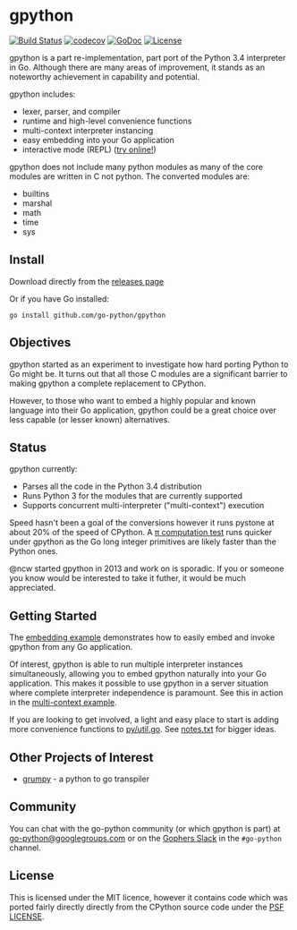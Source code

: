 # gpython

[![Build Status](https://github.com/go-python/gpython/workflows/CI/badge.svg)](https://github.com/go-python/gpython/actions)
[![codecov](https://codecov.io/gh/go-python/gpython/branch/main/graph/badge.svg)](https://codecov.io/gh/go-python/gpython)
[![GoDoc](https://godoc.org/github.com/go-python/gpython?status.svg)](https://godoc.org/github.com/go-python/gpython)
[![License](https://img.shields.io/badge/License-BSD--3-blue.svg)](https://github.com/go-python/gpython/blob/main/LICENSE)

gpython is a part re-implementation, part port of the Python 3.4
interpreter in Go.  Although there are many areas of improvement,
it stands as an noteworthy achievement in capability and potential.
 
gpython includes:

  * lexer, parser, and compiler
  * runtime and high-level convenience functions
  * multi-context interpreter instancing
  * easy embedding into your Go application
  * interactive mode (REPL) ([try online!](https://gpython.org))


gpython does not include many python modules as many of the core
modules are written in C not python.  The converted modules are:

  * builtins
  * marshal
  * math
  * time
  * sys

## Install

Download directly from the [releases page](https://github.com/go-python/gpython/releases) 

Or if you have Go installed:

    go install github.com/go-python/gpython

## Objectives

gpython started as an experiment to investigate how hard
porting Python to Go might be.  It turns out that all those C modules
are a significant barrier to making gpython a complete replacement
to CPython.  

However, to those who want to embed a highly popular and known language
into their Go application, gpython could be a great choice over less
capable (or lesser known) alternatives.

## Status

gpython currently:
 - Parses all the code in the Python 3.4 distribution
 - Runs Python 3 for the modules that are currently supported
 - Supports concurrent multi-interpreter ("multi-context") execution

Speed hasn't been a goal of the conversions however it runs pystone at
about 20% of the speed of CPython.  A [π computation test](https://github.com/go-python/gpython/tree/main/examples/pi_chudnovsky_bs.py) runs quicker under
gpython as the Go long integer primitives are likely faster than the
Python ones.

@ncw started gpython in 2013 and work on is sporadic. If you or someone
you know would be interested to take it futher, it would be much appreciated.

## Getting Started

The [embedding example](https://github.com/go-python/gpython/tree/main/examples/embedding) demonstrates how to
easily embed and invoke gpython from any Go application.

Of interest, gpython is able to run multiple interpreter instances simultaneously,
allowing you to embed gpython naturally into your Go application.  This makes it
possible to use gpython in a server situation where complete interpreter 
independence is paramount.  See this in action in the [multi-context example](https://github.com/go-python/gpython/tree/main/examples/multi-context).
 
If you are looking to get involved, a light and easy place to start is adding more convenience functions to [py/util.go](https://github.com/go-python/gpython/tree/main/py/util.go).  See [notes.txt](https://github.com/go-python/gpython/blob/main/notes.txt) for bigger ideas.


## Other Projects of Interest

  * [grumpy](https://github.com/grumpyhome/grumpy) - a python to go transpiler

## Community

You can chat with the go-python community (or which gpython is part)
at [go-python@googlegroups.com](https://groups.google.com/forum/#!forum/go-python)
or on the [Gophers Slack](https://gophers.slack.com/) in the `#go-python` channel.

## License

This is licensed under the MIT licence, however it contains code which
was ported fairly directly directly from the CPython source code under
the [PSF LICENSE](https://github.com/python/cpython/blob/main/LICENSE).
